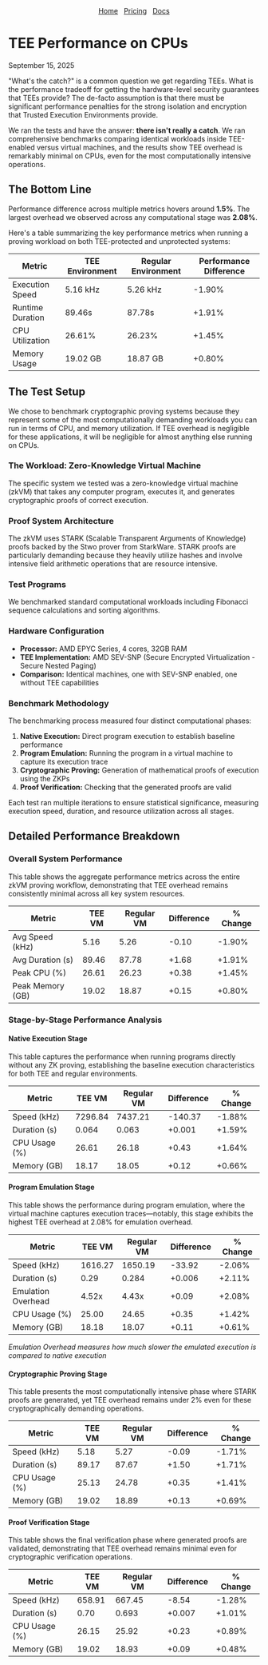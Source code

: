 <div align="center">
  <nav>
    <a href="/">Home</a>&nbsp;&nbsp;
    <a href="/pricing.md">Pricing</a>&nbsp;&nbsp;
    <a href="/docs/">Docs</a>
  </nav>
</div>


# TEE Performance on CPUs
September 15, 2025

"What's the catch?" is a common question we get regarding TEEs. What is the performance tradeoff for getting the hardware-level security guarantees that TEEs provide? The de-facto assumption is that there must be significant performance penalties for the strong isolation and encryption that Trusted Execution Environments provide.

We ran the tests and have the answer: **there isn't really a catch**. We ran comprehensive benchmarks comparing identical workloads inside TEE-enabled versus virtual machines, and the results show TEE overhead is remarkably minimal on CPUs, even for the most computationally intensive operations.

## The Bottom Line

Performance difference across multiple metrics hovers around **1.5%**. The largest overhead we observed across any computational stage was **2.08%**.

Here's a table summarizing the key performance metrics when running a proving workload on both TEE-protected and unprotected systems:

| Metric           | TEE Environment | Regular Environment | Performance Difference |
| ---------------- | --------------- | ------------------- | ---------------------- |
| Execution Speed  | 5.16 kHz        | 5.26 kHz            | -1.90%                 |
| Runtime Duration | 89.46s          | 87.78s              | +1.91%                 |
| CPU Utilization  | 26.61%          | 26.23%              | +1.45%                 |
| Memory Usage     | 19.02 GB        | 18.87 GB            | +0.80%                 |

## The Test Setup

We chose to benchmark cryptographic proving systems because they represent some of the most computationally demanding workloads you can run in terms of CPU, and memory utilization. If TEE overhead is negligible for these applications, it will be negligible for almost anything else running on CPUs.

### The Workload: Zero-Knowledge Virtual Machine
The specific system we tested was a zero-knowledge virtual machine (zkVM) that takes any computer program, executes it, and generates cryptographic proofs of correct execution.

### Proof System Architecture
The zkVM uses STARK (Scalable Transparent Arguments of Knowledge) proofs backed by the Stwo prover from StarkWare. STARK proofs are particularly demanding because they heavily utilize hashes and involve intensive field arithmetic operations that are resource intensive.

### Test Programs
We benchmarked standard computational workloads including Fibonacci sequence calculations and sorting algorithms.

### Hardware Configuration
- **Processor:** AMD EPYC Series, 4 cores, 32GB RAM
- **TEE Implementation:** AMD SEV-SNP (Secure Encrypted Virtualization - Secure Nested Paging)
- **Comparison:** Identical machines, one with SEV-SNP enabled, one without TEE capabilities

### Benchmark Methodology
The benchmarking process measured four distinct computational phases:

1. **Native Execution:** Direct program execution to establish baseline performance
2. **Program Emulation:** Running the program in a virtual machine to capture its execution trace
3. **Cryptographic Proving:** Generation of mathematical proofs of execution using the ZKPs
4. **Proof Verification:** Checking that the generated proofs are valid

Each test ran multiple iterations to ensure statistical significance, measuring execution speed, duration, and resource utilization across all stages.

## Detailed Performance Breakdown

### Overall System Performance

This table shows the aggregate performance metrics across the entire zkVM proving workflow, demonstrating that TEE overhead remains consistently minimal across all key system resources.

| Metric           | TEE VM | Regular VM | Difference | % Change |
| ---------------- | ------ | ---------- | ---------- | -------- |
| Avg Speed (kHz)  | 5.16   | 5.26       | -0.10      | -1.90%   |
| Avg Duration (s) | 89.46  | 87.78      | +1.68      | +1.91%   |
| Peak CPU (%)     | 26.61  | 26.23      | +0.38      | +1.45%   |
| Peak Memory (GB) | 19.02  | 18.87      | +0.15      | +0.80%   |

### Stage-by-Stage Performance Analysis

#### Native Execution Stage

This table captures the performance when running programs directly without any ZK proving, establishing the baseline execution characteristics for both TEE and regular environments.

| Metric        | TEE VM  | Regular VM | Difference | % Change |
| ------------- | ------- | ---------- | ---------- | -------- |
| Speed (kHz)   | 7296.84 | 7437.21    | -140.37    | -1.88%   |
| Duration (s)  | 0.064   | 0.063      | +0.001     | +1.59%   |
| CPU Usage (%) | 26.61   | 26.18      | +0.43      | +1.64%   |
| Memory (GB)   | 18.17   | 18.05      | +0.12      | +0.66%   |

#### Program Emulation Stage

This table shows the performance during program emulation, where the virtual machine captures execution traces—notably, this stage exhibits the highest TEE overhead at 2.08% for emulation overhead.

| Metric             | TEE VM  | Regular VM | Difference | % Change |
| ------------------ | ------- | ---------- | ---------- | -------- |
| Speed (kHz)        | 1616.27 | 1650.19    | -33.92     | -2.06%   |
| Duration (s)       | 0.29    | 0.284      | +0.006     | +2.11%   |
| Emulation Overhead | 4.52x   | 4.43x      | +0.09      | +2.08%   |
| CPU Usage (%)      | 25.00   | 24.65      | +0.35      | +1.42%   |
| Memory (GB)        | 18.18   | 18.07      | +0.11      | +0.61%   |

*Emulation Overhead measures how much slower the emulated execution is compared to native execution*

#### Cryptographic Proving Stage

This table presents the most computationally intensive phase where STARK proofs are generated, yet TEE overhead remains under 2% even for these cryptographically demanding operations.

| Metric        | TEE VM | Regular VM | Difference | % Change |
| ------------- | ------ | ---------- | ---------- | -------- |
| Speed (kHz)   | 5.18   | 5.27       | -0.09      | -1.71%   |
| Duration (s)  | 89.17  | 87.67      | +1.50      | +1.71%   |
| CPU Usage (%) | 25.13  | 24.78      | +0.35      | +1.41%   |
| Memory (GB)   | 19.02  | 18.89      | +0.13      | +0.69%   |

#### Proof Verification Stage

This table shows the final verification phase where generated proofs are validated, demonstrating that TEE overhead remains minimal even for cryptographic verification operations.

| Metric        | TEE VM | Regular VM | Difference | % Change |
| ------------- | ------ | ---------- | ---------- | -------- |
| Speed (kHz)   | 658.91 | 667.45     | -8.54      | -1.28%   |
| Duration (s)  | 0.70   | 0.693      | +0.007     | +1.01%   |
| CPU Usage (%) | 26.15  | 25.92      | +0.23      | +0.89%   |
| Memory (GB)   | 19.02  | 18.93      | +0.09      | +0.48%   |